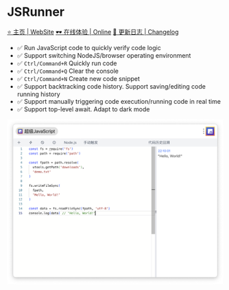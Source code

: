 # JSRunner

[⭐️ 主页 | WebSite](https://ziuchen.github.io/project/JSRunner/)
[🕶️ 在线体验 | Online](https://ziuchen.github.io/JSRunner/)
[🚚 更新日志 | Changelog](https://ziuchen.github.io/project/JSRunner/log/)


- ✅ Run JavaScript code to quickly verify code logic
- ✅ Support switching NodeJS/browser operating environment
- ✅ `Ctrl/Command+R` Quickly run code
- ✅ `Ctrl/Command+Q` Clear the console
- ✅ `Ctrl/Command+N` Create new code snippet
- ✅ Support backtracking code history. Support saving/editing code running history
- ✅ Support manually triggering code execution/running code in real time
- ✅ Support top-level await. Adapt to dark mode

![](./docs/img1.png)